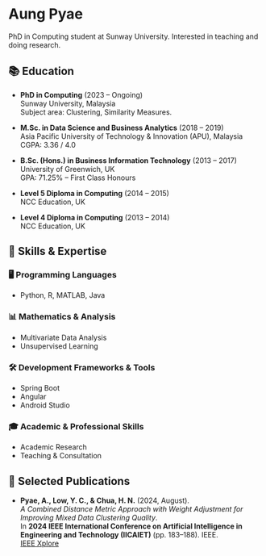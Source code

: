 # Aung Pyae
PhD in Computing student at Sunway University. Interested in teaching and doing research.

## 📚 Education

- **PhD in Computing** (2023 – Ongoing)  
  Sunway University, Malaysia  
  Subject area: Clustering, Similarity Measures.

- **M.Sc. in Data Science and Business Analytics** (2018 – 2019)  
  Asia Pacific University of Technology & Innovation (APU), Malaysia  
  CGPA: 3.36 / 4.0

- **B.Sc. (Hons.) in Business Information Technology** (2013 – 2017)  
  University of Greenwich, UK  
  GPA: 71.25% – First Class Honours

- **Level 5 Diploma in Computing** (2014 – 2015)  
  NCC Education, UK

- **Level 4 Diploma in Computing** (2013 – 2014)  
  NCC Education, UK


## 🧠 Skills & Expertise

### 🖥️ Programming Languages
- Python, R, MATLAB, Java

### 📊 Mathematics & Analysis
- Multivariate Data Analysis
- Unsupervised Learning

### 🛠️ Development Frameworks & Tools
- Spring Boot
- Angular
- Android Studio

### 🎓 Academic & Professional Skills
- Academic Research
- Teaching & Consultation

## 📄 Selected Publications

- **Pyae, A., Low, Y. C., & Chua, H. N.** (2024, August).  
  *A Combined Distance Metric Approach with Weight Adjustment for Improving Mixed Data Clustering Quality*.  
  In **2024 IEEE International Conference on Artificial Intelligence in Engineering and Technology (IICAIET)** (pp. 183–188). IEEE.  
  [IEEE Xplore](https://doi.org/10.1109/IICAIET62352.2024.10730392)
